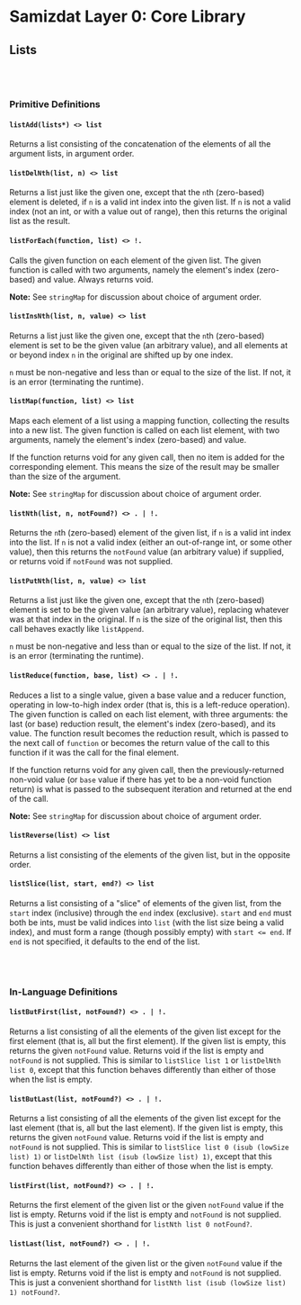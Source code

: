 Samizdat Layer 0: Core Library
==============================

Lists
-----

<br><br>
### Primitive Definitions

#### `listAdd(lists*) <> list`

Returns a list consisting of the concatenation of the elements
of all the argument lists, in argument order.

#### `listDelNth(list, n) <> list`

Returns a list just like the given one, except that the `n`th
(zero-based) element is deleted, if `n` is a valid int index into
the given list. If `n` is not a valid index (not an int, or with
a value out of range), then this returns the original list as the
result.

#### `listForEach(function, list) <> !.`

Calls the given function on each element of the given list.
The given function is called with two arguments, namely the element's
index (zero-based) and value. Always returns void.

**Note:** See `stringMap` for discussion about choice of argument order.

#### `listInsNth(list, n, value) <> list`

Returns a list just like the given one, except that the `n`th
(zero-based) element is set to be the given value (an arbitrary
value), and all elements at or beyond index `n` in the original
are shifted up by one index.

`n` must be non-negative and less than or equal to the size of the
list. If not, it is an error (terminating the runtime).

#### `listMap(function, list) <> list`

Maps each element of a list using a mapping function, collecting
the results into a new list. The given function is called on each
list element, with two arguments, namely the element's
index (zero-based) and value.

If the function returns void for any given call, then no item is added for
the corresponding element. This means the size of the result may be
smaller than the size of the argument.

**Note:** See `stringMap` for discussion about choice of argument order.

#### `listNth(list, n, notFound?) <> . | !.`

Returns the `n`th (zero-based) element of the given list, if `n` is
a valid int index into the list. If `n` is not a valid index
(either an out-of-range int, or some other value), then this
returns the `notFound` value (an arbitrary value) if supplied, or
returns void if `notFound` was not supplied.

#### `listPutNth(list, n, value) <> list`

Returns a list just like the given one, except that the `n`th
(zero-based) element is set to be the given value (an arbitrary
value), replacing whatever was at that index in the original. If
`n` is the size of the original list, then this call behaves
exactly like `listAppend`.

`n` must be non-negative and less than or equal to the size of the
list. If not, it is an error (terminating the runtime).

#### `listReduce(function, base, list) <> . | !.`

Reduces a list to a single value, given a base value and a reducer
function, operating in low-to-high index order (that is, this is a
left-reduce operation). The given function is called on each list
element, with three arguments: the last (or base) reduction result,
the element's index (zero-based), and its value. The function result
becomes the reduction result, which is passed to the next call of
`function` or becomes the return value of the call to this function if
it was the call for the final element.

If the function returns void for any given call, then the previously-returned
non-void value (or `base` value if there has yet to be a non-void function
return) is what is passed to the subsequent iteration and returned at the
end of the call.

**Note:** See `stringMap` for discussion about choice of argument order.

#### `listReverse(list) <> list`

Returns a list consisting of the elements of the given list, but in the
opposite order.

#### `listSlice(list, start, end?) <> list`

Returns a list consisting of a "slice" of elements of the given
list, from the `start` index (inclusive) through the `end` index
(exclusive). `start` and `end` must both be ints, must be valid indices
into `list` (with the list size being a valid index), and must form a
range (though possibly empty) with `start <= end`. If `end` is not
specified, it defaults to the end of the list.


<br><br>
### In-Language Definitions

#### `listButFirst(list, notFound?) <> . | !.`

Returns a list consisting of all the elements of the given list
except for the first element (that is, all but the first element). If
the given list is empty, this returns the given `notFound` value.
Returns void if the list is empty and `notFound` is not supplied.
This is similar to `listSlice list 1` or `listDelNth list 0`, except
that this function behaves differently than either of those when the
list is empty.

#### `listButLast(list, notFound?) <> . | !.`

Returns a list consisting of all the elements of the given list
except for the last element (that is, all but the last element). If
the given list is empty, this returns the given `notFound` value.
Returns void if the list is empty and `notFound` is not supplied.
This is similar to `listSlice list 0 (isub (lowSize list) 1)` or
`listDelNth list (isub (lowSize list) 1)`, except that this function
behaves differently than either of those when the list is empty.

#### `listFirst(list, notFound?) <> . | !.`

Returns the first element of the given list or the given `notFound` value
if the list is empty. Returns void if the list is empty and `notFound`
is not supplied. This is just a convenient shorthand for
`listNth list 0 notFound?`.

#### `listLast(list, notFound?) <> . | !.`

Returns the last element of the given list or the given `notFound` value
if the list is empty. Returns void if the list is empty and `notFound`
is not supplied. This is just a convenient shorthand for
`listNth list (isub (lowSize list) 1) notFound?`.
